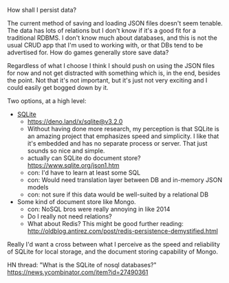 How shall I persist data?

The current method of saving and loading JSON files doesn't seem tenable. The
data has lots of relations but I don't know if it's a good fit for a traditional
RDBMS. I don't know much about databases, and this is not the usual CRUD app
that I'm used to working with, or that DBs tend to be advertised for. How do
games generally store save data?

Regardless of what I choose I think I should push on using the JSON files for
now and not get distracted with something which is, in the end, besides the
point. Not that it's not important, but it's just not very exciting and I could
easily get bogged down by it.

Two options, at a high level:

- [SQLite](https://www.sqlite.org/whentouse.html)
  - https://deno.land/x/sqlite@v3.2.0
  - Without having done more research, my perception is that SQLite is an
    amazing project that emphasizes speed and simplicity. I like that it's
    embedded and has no separate process or server. That just sounds so nice and
    simple.
  - actually can SQLite do document store? https://www.sqlite.org/json1.htm
  - con: I'd have to learn at least some SQL
  - con: Would need translation layer between DB and in-memory JSON models
  - con: not sure if this data would be well-suited by a relational DB
- Some kind of document store like Mongo.
  - con: NoSQL bros were really annoying in like 2014
  - Do I really not need relations?
  - What about Redis? This might be good further reading:
    http://oldblog.antirez.com/post/redis-persistence-demystified.html

Really I'd want a cross between what I perceive as the speed and reliability of
SQLite for local storage, and the document storing capability of Mongo.

HN thread: "What is the SQLite of nosql databases?"
https://news.ycombinator.com/item?id=27490361
